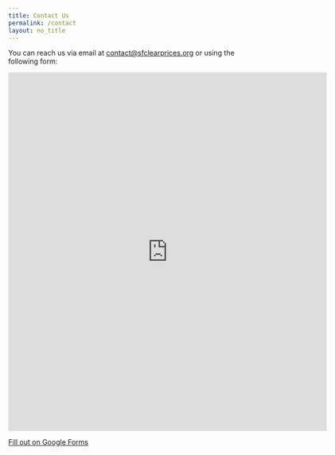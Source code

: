 ```yaml
---
title: Contact Us
permalink: /contact
layout: no_title
---
```


You can reach us via email at <a href="mailto:contact@sfclearprices.org">contact@sfclearprices.org</a> or using the following form:

<iframe src="https://docs.google.com/forms/d/e/1FAIpQLSfXydW7eAKvqJfPgY-3nJ3t2KexE2CuZleqAYnS30fl2HUVaw/viewform?embedded=true" width="640" height="721" frameborder="0" marginheight="0" marginwidth="0">Loading…</iframe>

<br />

[Fill out on Google Forms](https://docs.google.com/forms/d/e/1FAIpQLSfXydW7eAKvqJfPgY-3nJ3t2KexE2CuZleqAYnS30fl2HUVaw/viewform?usp=sf_link)